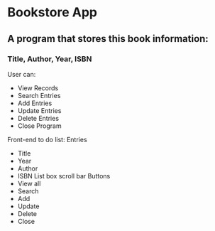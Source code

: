 # Bookstore App
## A program that stores this book information:
### Title, Author, Year, ISBN

User can:
- View Records
- Search Entries
- Add Entries
- Update Entries
- Delete Entries
- Close Program

Front-end to do list:
Entries
- Title
- Year
- Author
- ISBN
List box
scroll bar
Buttons
- View all
- Search
- Add
- Update
- Delete
- Close